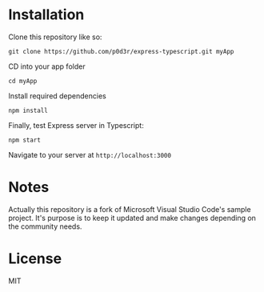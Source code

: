# Installation

Clone this repository like so:

`git clone https://github.com/p0d3r/express-typescript.git myApp`

CD into your app folder

`cd myApp`

Install required dependencies

`npm install`

Finally, test Express server in Typescript:

`npm start`

Navigate to your server at `http://localhost:3000`

# Notes

Actually this repository is a fork of Microsoft Visual Studio Code's sample project. 
It's purpose is to keep it updated and make changes depending on the community needs.

# License

MIT